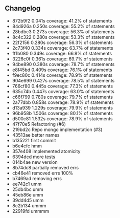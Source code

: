 ## Changelog
* 872b9f2 0.041s  coverage: 41.2% of statements
* 84d926a 0.250s  coverage: 55.2% of statements
* 28bdbc3 0.273s  coverage: 56.3% of statements
* 8c4c322 0.280s  coverage: 53.3% of statements
* 22f2156 0.280s  coverage: 56.3% of statements
* 2c73f40 0.334s  coverage: 63.7% of statements
* ff1b080 0.349s  coverage: 66.8% of statements
* 3226c0f 0.361s  coverage: 69.7% of statements
* 94be890 0.380s  coverage: 78.7% of statements
* e8f45bd 0.409s  coverage: 76.1% of statements
* f9ec80c 0.414s  coverage: 78.9% of statements
* 904e699 0.427s  coverage: 78.5% of statements
* 766cf80 0.445s  coverage: 77.3% of statements
* 635c74b 0.447s  coverage: 63.0% of statements
* c66f799 0.780s  coverage: 79.7% of statements
* 2a77dbb 0.858s  coverage: 78.9% of statements
* d13a939 1.229s  coverage: 79.9% of statements
* 96b958b 1.506s  coverage: 80.1% of statements
* d500c81 1.532s  coverage: 78.9% of statements
* 47f70e5 Refactoring (#6)
* 219bd2c Repo mongo implementation (#3)
* 43513ae better names
* b135221 first commit
* b6e4cfc hmm
* 357e408 implemented atomicity
* 6394dcd more tests
* 014b4ae new version
* 8b74dc8 partially removed errs
* cb46e41 removed errs 100%
* b7469ad removing errs
* ee742c1 umm
* 25db4bc umm
* 45eb86e umm
* 39dd4d5 umm
* 8c2b134 ummm
* 22919fd ummmm

